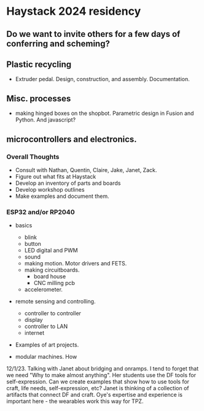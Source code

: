 # Haystack 2024 residency

## Do we want to invite others for a few days of conferring and scheming?

## Plastic recycling

* Extruder pedal.  Design, construction, and assembly.  Documentation.

## Misc. processes

* making hinged boxes on the shopbot.  Parametric design in Fusion and Python.  And javascript?

## microcontrollers and electronics.

### Overall Thoughts

* Consult with Nathan, Quentin, Claire, Jake, Janet, Zack.  
* Figure out what fits at Haystack
* Develop an inventory of parts and boards
* Develop workshop outlines
* Make examples and document them.


### ESP32 and/or RP2040

*  basics
	* blink
	* button
	* LED digital and PWM
	* sound
	* making motion.  Motor drivers and FETS.  
	* making circuitboards.
		* board house
		* CNC milling pcb
	* accelerometer.

*  remote sensing and controlling.
	* controller to controller
	* display
	* controller to LAN
	* internet
*  Examples of art projects.
*  modular machines.  How


12/1/23.  Talking with Janet about bridging and onramps.  I tend to forget that we need "Why to make almost anything".  Her students use the DF tools for self-expression.  Can we create examples that show how to use tools for craft, life needs, self-expression, etc?  Janet is thinking of a collection of artifacts that connect DF and craft.  Oye's expertise and experience is important here - the wearables work this way for TPZ.
	